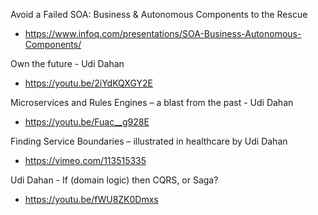 Avoid a Failed SOA: Business & Autonomous Components to the Rescue
* https://www.infoq.com/presentations/SOA-Business-Autonomous-Components/

Own the future - Udi Dahan
* https://youtu.be/2iYdKQXGY2E

Microservices and Rules Engines – a blast from the past - Udi Dahan
* https://youtu.be/Fuac__g928E

Finding Service Boundaries – illustrated in healthcare by Udi Dahan
* https://vimeo.com/113515335

Udi Dahan - If (domain logic) then CQRS, or Saga?
* https://youtu.be/fWU8ZK0Dmxs
